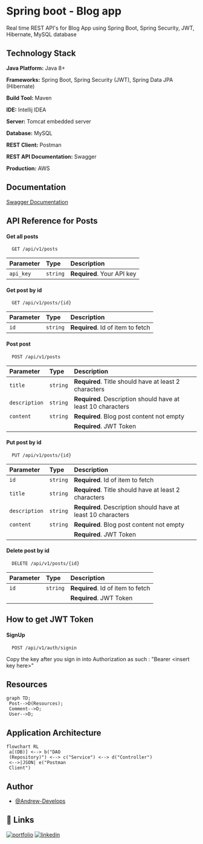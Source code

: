 
# Spring boot - Blog app

Real time REST API's for Blog App using Spring Boot, Spring Security, JWT, Hibernate, MySQL database


## Technology Stack

**Java Platform:** Java 8+

**Frameworks:** Spring Boot, Spring Security (JWT), Spring Data JPA (Hibernate)

**Build Tool:** Maven

**IDE:** Intellij IDEA

**Server:** Tomcat embedded server

**Database:** MySQL

**REST Client:** Postman

**REST API Documentation:** Swagger

**Production:** AWS
## Documentation

[Swagger Documentation](http://springbootblogapp-env.eba-k34dcz2t.eu-west-2.elasticbeanstalk.com/swagger-ui/index.html#/)

## API Reference for Posts

#### Get all posts

```http
  GET /api/v1/posts
```

| Parameter | Type     | Description                |
| :-------- | :------- | :------------------------- |
| `api_key` | `string` | **Required**. Your API key |

#### Get post by id

```http
  GET /api/v1/posts/{id}
```

| Parameter | Type     | Description                       |
| :-------- | :------- | :-------------------------------- |
| `id`      | `string` | **Required**. Id of item to fetch |

#### Post post
```http
  POST /api/v1/posts
```

| Parameter | Type     | Description                       |
| :-------- | :------- | :-------------------------------- |
| `title`      | `string` | **Required**. Title should have at least 2 characters |
| `description`      | `string` | **Required**. Description should have at least 10 characters |
| `content`      | `string` | **Required**. Blog post content not empty |
|       | | **Required**. JWT Token  |

#### Put post by id

```http
  PUT /api/v1/posts/{id}
```

| Parameter | Type     | Description                       |
| :-------- | :------- | :-------------------------------- |
| `id`      | `string` | **Required**. Id of item to fetch |
| `title`      | `string` | **Required**. Title should have at least 2 characters |
| `description`      | `string` | **Required**. Description should have at least 10 characters |
| `content`      | `string` | **Required**. Blog post content not empty |
|       | | **Required**. JWT Token  |

#### Delete post by id

```http
  DELETE /api/v1/posts/{id}
```

| Parameter | Type     | Description                       |
| :-------- | :------- | :-------------------------------- |
| `id`      | `string` | **Required**. Id of item to fetch |
|       | | **Required**. JWT Token  |

## How to get JWT Token

#### SignUp
```http
  POST /api/v1/auth/signin
```
Copy the key after you sign in into Authorization as such : "Bearer <<insert key here>insert key here>"

## Resources

```mermaid
graph TD;  
 Post-->D(Resources);  
 Comment-->D;  
 User-->D;  
```
## Application Architecture

```mermaid
flowchart RL
 a[(DB)] <--> b("DAO 
 (Repository)") <--> c("Service") <--> d("Controller")
 <-->|JSON| e("Postman 
 Client")
```

## Author

- [@Andrew-Develops](https://github.com/Andrew-Develops)


## 🔗 Links
[![portfolio](https://img.shields.io/badge/my_portfolio-000?style=for-the-badge&logo=ko-fi&logoColor=white)](https://github.com/Andrew-Develops/JavaProjects)
[![linkedin](https://img.shields.io/badge/linkedin-0A66C2?style=for-the-badge&logo=linkedin&logoColor=white)](https://www.linkedin.com/in/cosminfuica/)
